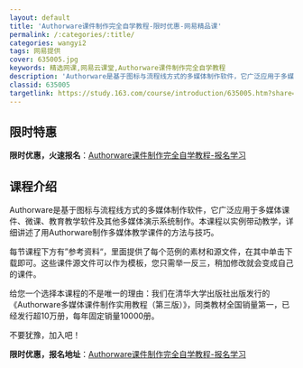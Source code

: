 ```yaml
---
layout: default
title: 'Authorware课件制作完全自学教程-限时优惠-网易精品课'
permalink: /:categories/:title/
categories: wangyi2
tags: 网易提供
cover: 635005.jpg
keywords: 精选网课,网易云课堂,Authorware课件制作完全自学教程
description: 'Authorware是基于图标与流程线方式的多媒体制作软件，它广泛应用于多媒体课件、微课、教育教学软件及其他多媒体演示系'
classid: 635005
targetlink: https://study.163.com/course/introduction/635005.htm?share=1&shareId=1025206652&utm_campaign=share&utm_medium=iphoneShare&utm_source=&utm_u=1025206652
---
```


## 限时特惠

**限时优惠，火速报名**：[Authorware课件制作完全自学教程-报名学习](https://study.163.com/course/introduction/635005.htm?share=1&shareId=1025206652&utm_campaign=share&utm_medium=iphoneShare&utm_source=&utm_u=1025206652)

## 课程介绍

Authorware是基于图标与流程线方式的多媒体制作软件，它广泛应用于多媒体课件、微课、教育教学软件及其他多媒体演示系统制作。本课程以实例带动教学，详细讲述了用Authorware制作多媒体教学课件的方法与技巧。



每节课程下方有”参考资料“，里面提供了每个范例的素材和源文件，在其中单击下载即可。这些课件源文件可以作为模板，您只需举一反三，稍加修改就会变成自己的课件。



给您一个选择本课程的不是唯一的理由：我们在清华大学出版社出版发行的《Authorware多媒体课件制作实用教程（第三版）》，同类教材全国销量第一，已经发行超10万册，每年固定销量10000册。



不要犹豫，加入吧！

**限时优惠，报名地址**：[Authorware课件制作完全自学教程-报名学习](https://study.163.com/course/introduction/635005.htm?share=1&shareId=1025206652&utm_campaign=share&utm_medium=iphoneShare&utm_source=&utm_u=1025206652)

